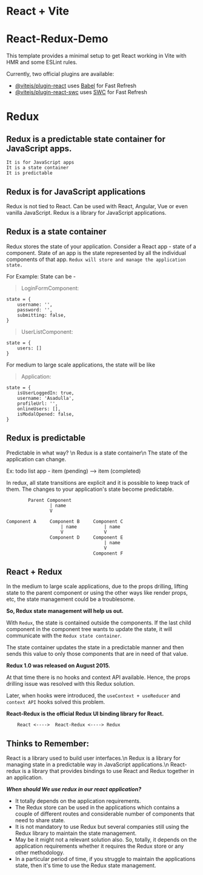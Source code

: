 # React + Vite

# React-Redux-Demo

This template provides a minimal setup to get React working in Vite with HMR and some ESLint rules.

Currently, two official plugins are available:

- [@vitejs/plugin-react](https://github.com/vitejs/vite-plugin-react/blob/main/packages/plugin-react/README.md) uses [Babel](https://babeljs.io/) for Fast Refresh
- [@vitejs/plugin-react-swc](https://github.com/vitejs/vite-plugin-react-swc) uses [SWC](https://swc.rs/) for Fast Refresh

# Redux

## Redux is a predictable state container for JavaScript apps.

```
It is for JavaScript apps
It is a state container
It is predictable
```

## Redux is for JavaScript applications

Redux is not tied to React.
Can be used with React, Angular, Vue or even vanilla JavaScript.
Redux is a library for JavaScript applications.

## Redux is a state container

Redux stores the state of your application.
Consider a React app - state of a component.
State of an app is the state represented by all the individual components of that app.
`Redux will store and manage the application state.`

For Example:
State can be -

> LoginFormComponent:

```
state = {
    username: '',
    password: '',
    submitting: false,
}
```

> UserListComponent:

```
state = {
    users: []
}
```

For medium to large scale applications, the state will be like

> Application:

```
state = {
    isUserLoggedIn: true,
    username: 'Asadulla',
    profileUrl: '',
    onlineUsers: [],
    isModalOpened: false,
}
```

## Redux is predictable

Predictable in what way? \n
Redux is a state container\n
The state of the application can change.

Ex: todo list app - item (pending) --> item (completed)

In redux, all state transitions are explicit and it is possible to keep track of them. The changes to your application's state become predictable.

            Parent Component
                    | name
                    V

    Component A     Component B     Component C
                        | name          | name
                        V               V
                    Component D     Component E
                                        | name
                                        V
                                    Component F

## React + Redux

In the medium to large scale applications, due to the props drilling, lifting state to the parent component or using the other ways like render props, etc, the state management could be a troublesome.

**So, Redux state management will help us out.**

With `Redux`, the state is contained outside the components.
If the last child component in the component tree wants to update the state, it will communicate with the `Redux state container`.

The state container updates the state in a predictable manner and then sends this value to only those components that are in need of that value.

**Redux 1.0 was released on August 2015.**

At that time there is no hooks and context API available. Hence, the props drilling issue was resolved with this Redux solution.

Later, when hooks were introduced, the `useContext + useReducer` and `context API` hooks solved this problem.

**React-Redux is the official Redux UI binding library for React.**

```
    React <---->  React-Redux <----> Redux
```

## Thinks to Remember:

React is a library used to build user interfaces.\n
Redux is a library for managing state in a predictable way in JavaScript applications.\n
React-redux is a library that provides bindings to use React and Redux together in an application.

**_When should We use redux in our react application?_**

- It totally depends on the application requirements.
- The Redux store can be used in the applications which contains a couple of different routes and considerable number of components that need to share state.
- It is not mandatory to use Redux but several companies still using the Redux library to maintain the state management.
- May be it might not a relevant solution also. So, totally, it depends on the application requirements whether it requires the Redux store or any other methodology.
- In a particular period of time, if you struggle to maintain the applications state, then it's time to use the Redux state management.
